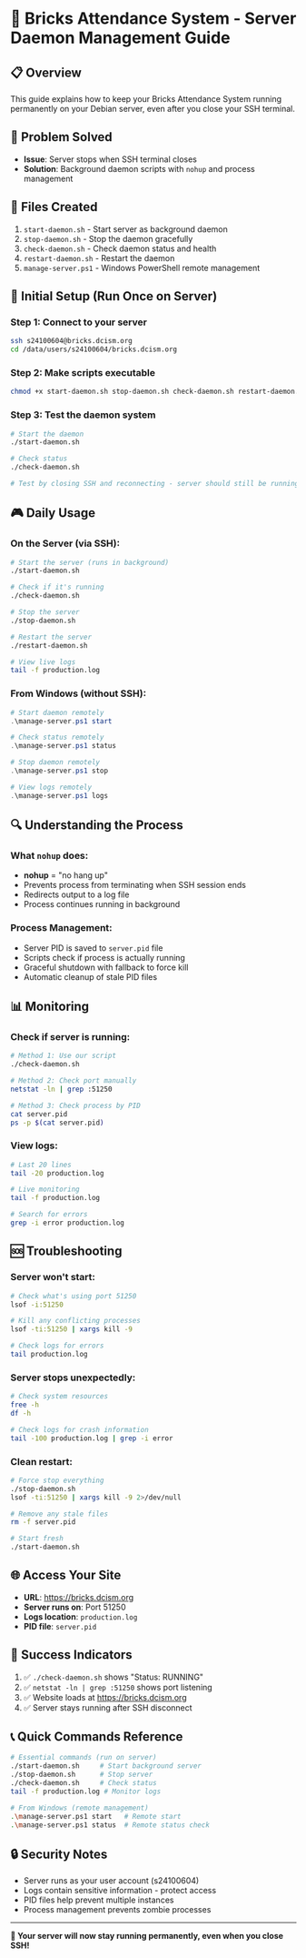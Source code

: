 # 🚀 Bricks Attendance System - Server Daemon Management Guide

## 📋 Overview
This guide explains how to keep your Bricks Attendance System running permanently on your Debian server, even after you close your SSH terminal.

## 🎯 Problem Solved
- **Issue**: Server stops when SSH terminal closes
- **Solution**: Background daemon scripts with `nohup` and process management

## 📁 Files Created
1. `start-daemon.sh` - Start server as background daemon
2. `stop-daemon.sh` - Stop the daemon gracefully  
3. `check-daemon.sh` - Check daemon status and health
4. `restart-daemon.sh` - Restart the daemon
5. `manage-server.ps1` - Windows PowerShell remote management

## 🔧 Initial Setup (Run Once on Server)

### Step 1: Connect to your server
```bash
ssh s24100604@bricks.dcism.org
cd /data/users/s24100604/bricks.dcism.org
```

### Step 2: Make scripts executable
```bash
chmod +x start-daemon.sh stop-daemon.sh check-daemon.sh restart-daemon.sh
```

### Step 3: Test the daemon system
```bash
# Start the daemon
./start-daemon.sh

# Check status
./check-daemon.sh

# Test by closing SSH and reconnecting - server should still be running!
```

## 🎮 Daily Usage

### On the Server (via SSH):
```bash
# Start the server (runs in background)
./start-daemon.sh

# Check if it's running
./check-daemon.sh

# Stop the server
./stop-daemon.sh

# Restart the server
./restart-daemon.sh

# View live logs
tail -f production.log
```

### From Windows (without SSH):
```powershell
# Start daemon remotely
.\manage-server.ps1 start

# Check status remotely
.\manage-server.ps1 status

# Stop daemon remotely
.\manage-server.ps1 stop

# View logs remotely
.\manage-server.ps1 logs
```

## 🔍 Understanding the Process

### What `nohup` does:
- **nohup** = "no hang up" 
- Prevents process from terminating when SSH session ends
- Redirects output to a log file
- Process continues running in background

### Process Management:
- Server PID is saved to `server.pid` file
- Scripts check if process is actually running
- Graceful shutdown with fallback to force kill
- Automatic cleanup of stale PID files

## 📊 Monitoring

### Check if server is running:
```bash
# Method 1: Use our script
./check-daemon.sh

# Method 2: Check port manually
netstat -ln | grep :51250

# Method 3: Check process by PID
cat server.pid
ps -p $(cat server.pid)
```

### View logs:
```bash
# Last 20 lines
tail -20 production.log

# Live monitoring
tail -f production.log

# Search for errors
grep -i error production.log
```

## 🆘 Troubleshooting

### Server won't start:
```bash
# Check what's using port 51250
lsof -i:51250

# Kill any conflicting processes
lsof -ti:51250 | xargs kill -9

# Check logs for errors
tail production.log
```

### Server stops unexpectedly:
```bash
# Check system resources
free -h
df -h

# Check logs for crash information
tail -100 production.log | grep -i error
```

### Clean restart:
```bash
# Force stop everything
./stop-daemon.sh
lsof -ti:51250 | xargs kill -9 2>/dev/null

# Remove any stale files
rm -f server.pid

# Start fresh
./start-daemon.sh
```

## 🌐 Access Your Site
- **URL**: https://bricks.dcism.org
- **Server runs on**: Port 51250
- **Logs location**: `production.log`
- **PID file**: `server.pid`

## 🎉 Success Indicators
1. ✅ `./check-daemon.sh` shows "Status: RUNNING"
2. ✅ `netstat -ln | grep :51250` shows port listening
3. ✅ Website loads at https://bricks.dcism.org
4. ✅ Server stays running after SSH disconnect

## 📞 Quick Commands Reference
```bash
# Essential commands (run on server)
./start-daemon.sh     # Start background server
./stop-daemon.sh      # Stop server
./check-daemon.sh     # Check status
tail -f production.log # Monitor logs

# From Windows (remote management)
.\manage-server.ps1 start   # Remote start
.\manage-server.ps1 status  # Remote status check
```

## 🔒 Security Notes
- Server runs as your user account (s24100604)
- Logs contain sensitive information - protect access
- PID files help prevent multiple instances
- Process management prevents zombie processes

---

**🎯 Your server will now stay running permanently, even when you close SSH!**

